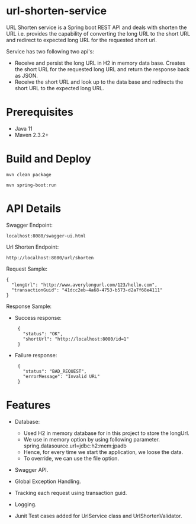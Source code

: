# url-shorten-service
URL Shorten service is a Spring boot REST API and deals with shorten the URL 
i.e. provides the capability of converting the long URL to the short URL and redirect to expected long URL for the requested short url.

Service has two following two api's:
* Receive and persist the long URL in H2 in memory data base. Creates the short URL for the requested long URL and return the response back as JSON.
* Receive the short URL and look up to the data base and redirects the short URL to the expected long URL. 

Prerequisites
=============
* Java 11
* Maven 2.3.2+

Build and Deploy
=================
    mvn clean package

    mvn spring-boot:run

API Details
===========

Swagger Endpoint:

    localhost:8080/swagger-ui.html

Url Shorten Endpoint:

    http://localhost:8080/url/shorten

Request Sample:

    {
      "longUrl": "http://www.averylongurl.com/123/hello.com",
      "transactionGuid": "41dcc2eb-4a68-4753-b573-d2a7f68e4111"
    }
    
Response Sample:
    
 - Success response:
    
        {
          "status": "OK",
          "shortUrl": "http://localhost:8080/id=1"
        }
    
 - Failure response:

        {
          "status": "BAD_REQUEST",
          "errorMessage": "Invalid URL"
        }

Features
===========

* Database:

    - Used H2 in memory database for in this project to store the longUrl.
    - We use in memory option by using following parameter.
        spring.datasource.url=jdbc:h2:mem:jpadb
    - Hence, for every time we start the application, we loose the data. 
    - To override, we can use the file option.

* Swagger API.
* Global Exception Handling.
* Tracking each request using  transaction guid. 
* Logging.
* Junit Test cases added for UrlService class and UrlShortenValidator.


